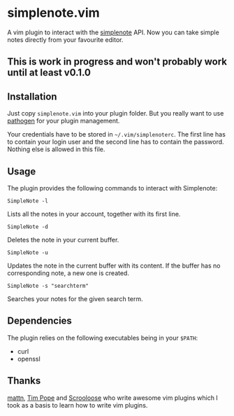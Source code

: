 # simplenote.vim
A vim plugin to interact with the [simplenote][1] API.
Now you can take simple notes directly from your favourite editor.

## This is work in progress and won't probably work until at least v0.1.0

## Installation
Just copy `simplenote.vim` into your plugin folder. But you really want to use
[pathogen][5] for your plugin management.

Your credentials have to be stored in `~/.vim/simplenoterc`. The first line has
to contain your login user and the second line has to contain the password.
Nothing else is allowed in this file.

## Usage
The plugin provides the following commands to interact with Simplenote:

    SimpleNote -l

Lists all the notes in your account, together with its first line.

    SimpleNote -d

Deletes the note in your current buffer.

    SimpleNote -u

Updates the note in the current buffer with its content. If the buffer has no
corresponding note, a new one is created.

    SimpleNote -s "searchterm"

Searches your notes for the given search term.

## Dependencies
The plugin relies on the following executables being in your `$PATH`:

* curl
* openssl

## Thanks
[mattn][2], [Tim Pope][3] and [Scrooloose][4] who write awesome vim plugins
which I took as a basis to learn how to write vim plugins.

[1]: http://simplenoteapp.com/
[2]: http://github.com/mattn
[3]: http://github.com/tpope
[4]: http://github.com/scrooloose
[5]: http://github.com/tpope/vim-pathogen
